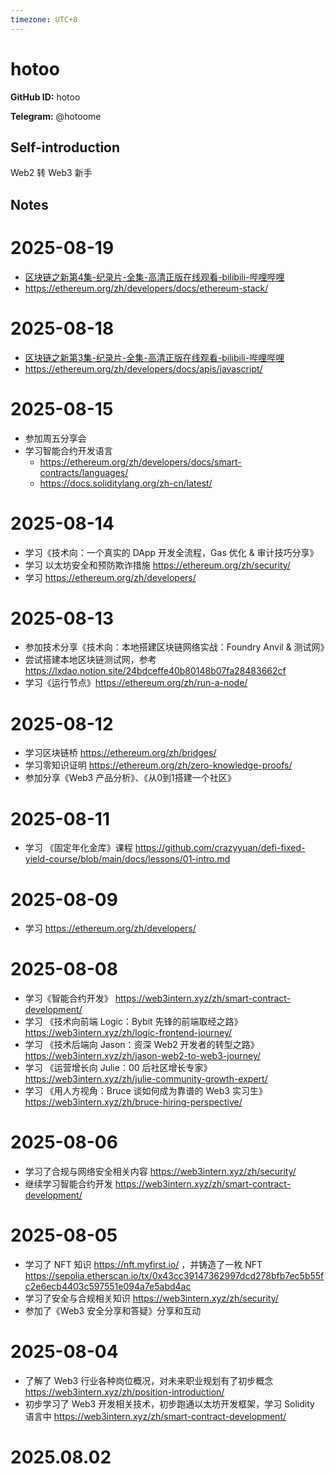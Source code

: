 ```yaml
---
timezone: UTC+8
---
```


# hotoo

**GitHub ID:** hotoo

**Telegram:** @hotoome

## Self-introduction

Web2 转 Web3 新手

## Notes

<!-- Content_START -->
# 2025-08-19

- [区块链之新第4集-纪录片-全集-高清正版在线观看-bilibili-哔哩哔哩](https://www.bilibili.com/bangumi/play/ep290335?from=search&seid=4820733908948631673&from_spmid=666.25.episode.0)
- https://ethereum.org/zh/developers/docs/ethereum-stack/

# 2025-08-18

- [区块链之新第3集-纪录片-全集-高清正版在线观看-bilibili-哔哩哔哩](https://www.bilibili.com/bangumi/play/ep290334?from=search&seid=4820733908948631673&from_spmid=666.25.episode.0)
- https://ethereum.org/zh/developers/docs/apis/javascript/

# 2025-08-15

- 参加周五分享会
- 学习智能合约开发语言 
  - https://ethereum.org/zh/developers/docs/smart-contracts/languages/
  - https://docs.soliditylang.org/zh-cn/latest/

# 2025-08-14

- 学习《技术向：一个真实的 DApp 开发全流程，Gas 优化 & 审计技巧分享》
- 学习 以太坊安全和预防欺诈措施 https://ethereum.org/zh/security/
- 学习 https://ethereum.org/zh/developers/

# 2025-08-13

- 参加技术分享《技术向：本地搭建区块链网络实战：Foundry Anvil & 测试网》
- 尝试搭建本地区块链测试网，参考 https://lxdao.notion.site/24bdceffe40b80148b07fa28483662cf
- 学习《运行节点》https://ethereum.org/zh/run-a-node/

# 2025-08-12

- 学习区块链桥 https://ethereum.org/zh/bridges/
- 学习零知识证明 https://ethereum.org/zh/zero-knowledge-proofs/
- 参加分享《Web3 产品分析》、《从0到1搭建一个社区》

# 2025-08-11

- 学习 《固定年化金库》课程 https://github.com/crazyyuan/defi-fixed-yield-course/blob/main/docs/lessons/01-intro.md

# 2025-08-09

- 学习 https://ethereum.org/zh/developers/

# 2025-08-08

- 学习《智能合约开发》 https://web3intern.xyz/zh/smart-contract-development/
- 学习 《技术向前端 Logic：Bybit 先锋的前端取经之路》 https://web3intern.xyz/zh/logic-frontend-journey/
- 学习 《技术后端向 Jason：资深 Web2 开发者的转型之路》 https://web3intern.xyz/zh/jason-web2-to-web3-journey/
- 学习 《运营增长向 Julie：00 后社区增长专家》 https://web3intern.xyz/zh/julie-community-growth-expert/
- 学习 《用人方视角：Bruce 谈如何成为靠谱的 Web3 实习生》 https://web3intern.xyz/zh/bruce-hiring-perspective/

# 2025-08-06

- 学习了合规与网络安全相关内容 https://web3intern.xyz/zh/security/
- 继续学习智能合约开发 https://web3intern.xyz/zh/smart-contract-development/

# 2025-08-05

- 学习了 NFT 知识 https://nft.myfirst.io/ ，并铸造了一枚 NFT https://sepolia.etherscan.io/tx/0x43cc39147362997dcd278bfb7ec5b55fc2e6ecb4403c597551e094a7e5abd4ac
- 学习了安全与合规相关知识 https://web3intern.xyz/zh/security/
- 参加了《Web3 安全分享和答疑》分享和互动

# 2025-08-04

- 了解了 Web3 行业各种岗位概况，对未来职业规划有了初步概念 https://web3intern.xyz/zh/position-introduction/
- 初步学习了 Web3 开发相关技术，初步跑通以太坊开发框架，学习 Solidity 语言中 https://web3intern.xyz/zh/smart-contract-development/


# 2025.08.02


<!-- Content_END -->
